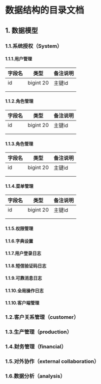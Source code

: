 
# 数据结构的目录文档

## 1. 数据模型

### 1.1.系统授权（System）

#### 1.1.1.用户管理

| 字段名 | 类型      | 备注说明 |
| ------ | --------- | -------- |
| id     | bigint 20 | 主键id   |
|        |           |          |
|        |           |          |



#### 1.1.2.角色管理

| 字段名 | 类型      | 备注说明 |
| ------ | --------- | -------- |
| id     | bigint 20 | 主键id   |
|        |           |          |
|        |           |          |

#### 1.1.3.角色管理

| 字段名 | 类型      | 备注说明 |
| ------ | --------- | -------- |
| id     | bigint 20 | 主键id   |
|        |           |          |
|        |           |          |

#### 1.1.4.菜单管理

| 字段名 | 类型      | 备注说明 |
| ------ | --------- | -------- |
| id     | bigint 20 | 主键id   |
|        |           |          |
|        |           |          |

#### 1.1.5.权限管理

#### 1.1.6.字典设置

#### 1.1.7.用户登录日志

#### 1.1.8.短信验证码日志

#### 1.1.9.可靠消息日志

#### 1.1.10.全局操作日志

#### 1.1.10.客户端管理


### 1.2.客户关系管理（customer）



### 1.3.生产管理（production）

### 1.4.财务管理（financial）

### 1.5.对外协作（external collaboration）

### 1.6.数据分析（analysis）

